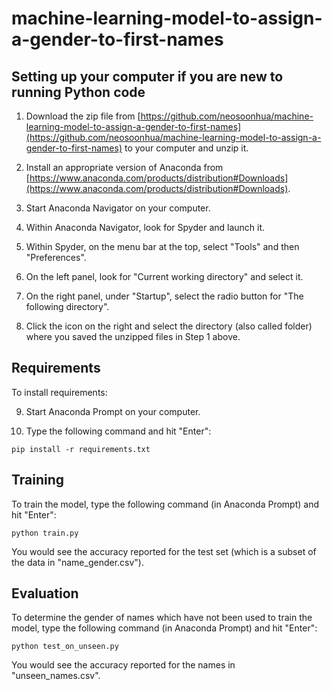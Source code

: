 # machine-learning-model-to-assign-a-gender-to-first-names

## Setting up your computer if you are new to running Python code

1) Download the zip file from [https://github.com/neosoonhua/machine-learning-model-to-assign-a-gender-to-first-names](https://github.com/neosoonhua/machine-learning-model-to-assign-a-gender-to-first-names) to your computer and unzip it.

2) Install an appropriate version of Anaconda from [https://www.anaconda.com/products/distribution#Downloads](https://www.anaconda.com/products/distribution#Downloads).

3) Start Anaconda Navigator on your computer.

4) Within Anaconda Navigator, look for Spyder and launch it.

5) Within Spyder, on the menu bar at the top, select "Tools" and then "Preferences".

6) On the left panel, look for "Current working directory" and select it.

7) On the right panel, under "Startup", select the radio button for "The following directory".

8) Click the icon on the right and select the directory (also called folder) where you saved the unzipped files in Step 1 above.

## Requirements

To install requirements:

9) Start Anaconda Prompt on your computer.

10) Type the following command and hit "Enter":

```
pip install -r requirements.txt
```

## Training

To train the model, type the following command (in Anaconda Prompt) and hit "Enter":

```
python train.py
```

You would see the accuracy reported for the test set (which is a subset of the data in "name_gender.csv").

## Evaluation

To determine the gender of names which have not been used to train the model, type the following command (in Anaconda Prompt) and hit "Enter":

```
python test_on_unseen.py
```

You would see the accuracy reported for the names in "unseen_names.csv".
